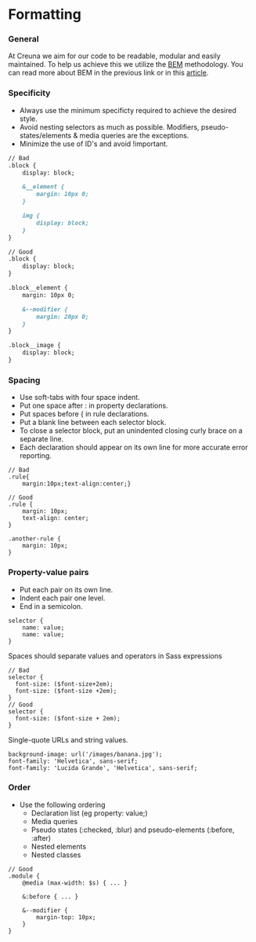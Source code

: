 # Formatting

### General

At Creuna we aim for our code to be readable, modular and easily maintained. To help us achieve this we utilize the [BEM](https://en.bem.info/methodology/) methodology. You can read more about BEM in the previous link or in this [article](https://csswizardry.com/2013/01/mindbemding-getting-your-head-round-bem-syntax/).

### Specificity

* Always use the minimum specificty required to achieve the desired style. 
* Avoid nesting selectors as much as possible. Modifiers, pseudo-states/elements & media queries are the exceptions.
* Minimize the use of ID's and avoid !important.
```md
// Bad
.block {
    display: block;

    &__element {
        margin: 10px 0;
    }

    img {
        display: block;
    }
}

// Good
.block {
    display: block;
}

.block__element {
    margin: 10px 0;

    &--modifier {
        margin: 20px 0;
    }
}

.block__image {
    display: block;
}
```

### Spacing

* Use soft-tabs with four space indent.
* Put one space after : in property declarations.
* Put spaces before { in rule declarations.
* Put a blank line between each selector block.
* To close a selector block, put an unindented closing curly brace on a separate line.
* Each declaration should appear on its own line for more accurate error reporting.
```
// Bad
.rule{
    margin:10px;text-align:center;}
    
// Good
.rule {
    margin: 10px;
    text-align: center;
}

.another-rule {
    margin: 10px;
}
```

### Property-value pairs

* Put each pair on its own line.
* Indent each pair one level.
* End in a semicolon.
```
selector {
    name: value;
    name: value;
}
```
Spaces should separate values and operators in Sass expressions
```
// Bad
selector {
  font-size: ($font-size+2em);
  font-size: ($font-size +2em);
}
// Good
selector {
  font-size: ($font-size + 2em);
}
```
Single-quote URLs and string values.
```
background-image: url('/images/banana.jpg');
font-family: 'Helvetica', sans-serif;
font-family: 'Lucida Grande', 'Helvetica', sans-serif;
```

### Order

* Use the following ordering
    * Declaration list (eg property: value;)
    * Media queries
    * Pseudo states (:checked, :blur) and pseudo-elements (:before, :after)
    * Nested elements
    * Nested classes
```
// Good
.module {
    @media (max-width: $s) { ... }

    &:before { ... }

    &--modifier {
        margin-top: 10px;
    }
}
```
